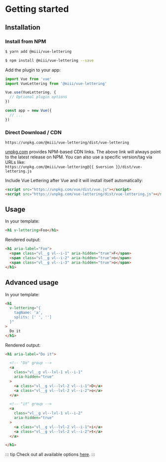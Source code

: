 # Getting started

## Installation
### Install from NPM
```sh
$ yarn add @miii/vue-lettering
```
```sh
$ npm install @miii/vue-lettering --save
```

Add the plugin to your app:
```js
import Vue from 'vue'
import VueLettering from '@miii/vue-lettering'

Vue.use(VueLettering, {
  // Optional plugin options
})

const app = new Vue({
  // ...
})
```

### Direct Download / CDN
`https://unpkg.com/@miii/vue-lettering/dist/vue-lettering`

[unpkg.com](https://unpkg.com) provides NPM-based CDN links. The above link will always point to the latest release on NPM. You can also use a specific version/tag via URLs like:<br>
`https://unpkg.com/@miii/vue-lettering@{{ $version }}/dist/vue-lettering.js` 

Include Vue Lettering after Vue and it will install itself automatically:

```html
<script src="https://unpkg.com/vue/dist/vue.js"></script>
<script src="https://unpkg.com/vue-lettering/dist/vue-lettering.js"></script>
```

## Usage

In your template:
```html
<h1 v-lettering>Foo</h1>
```

Rendered output:
```html
<h1 aria-label="Foo">
  <span class="vl__g vl--i-1" aria-hidden="true">F</span>
  <span class="vl__g vl--i-2" aria-hidden="true">o</span>
  <span class="vl__g vl--i-3" aria-hidden="true">o</span>
</h1>
```

## Advanced usage

In your template:
```html
<h1
  v-lettering="{
    tagName: 'a',
    splits: [' ', '']
  }"
>
  Do it
</h1>
```

Rendered output:
```html
<h1 aria-label="Do it">

  <!-- "Do" group -->
  <a
    class="vl__g vl--lvl-1 vl--i-1"
    aria-hidden="true"
  >
    <a class="vl__g vl--lvl-2 vl--i-1">D</a>
    <a class="vl__g vl--lvl-2 vl--i-2">o</a>
  </a>

  <!-- "it" group -->
  <a
    class="vl__g vl--lvl-1 vl--i-2"
    aria-hidden="true"
  >
    <a class="vl__g vl--lvl-2 vl--i-1">i</a>
    <a class="vl__g vl--lvl-2 vl--i-2">t</a>
  </a>

</h1>
```

::: tip
Check out all available options [here](options.html).
:::